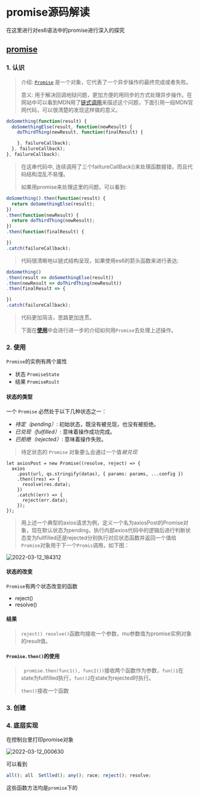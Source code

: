 # promise源码解读

在这里进行对es6语法中的promise进行深入的探究

## [promise](https://developer.mozilla.org/zh-CN/docs/Web/JavaScript/Reference/Global_Objects/Promise)

### 1.  认识

> 介绍:	[`Promise`](https://developer.mozilla.org/zh-CN/docs/Web/JavaScript/Reference/Global_Objects/Promise) 是一个对象，它代表了一个异步操作的最终完成或者失败。
>
> 意义:	用于解决回调地狱问题，更加方便的用同步的方式处理异步操作。在网站中可以看到MDN用了[链式调用](https://developer.mozilla.org/zh-CN/docs/Web/JavaScript/Guide/Using_promises#链式调用)来描述这个问题，下面引用一段MDN官网代码，可以很清楚的发现这样做的意义。

```javascript
doSomething(function(result) {
  doSomethingElse(result, function(newResult) {
    doThirdThing(newResult, function(finalResult) {

    }, failureCallback);
  }, failureCallback);
}, failureCallback);
```

> 在这串代码中,	连续调用了三个failtureCallBack()来处理函数报错，而且代码结构混乱不易懂。
>
> 如果用promise来处理这里的问题，可以看到:

```javascript
doSomething().then(function(result) {
  return doSomethingElse(result);
})
.then(function(newResult) {
  return doThirdThing(newResult);
})
.then(function(finalResult) {

})
.catch(failureCallback);
```

>  代码很清晰地以链式结构呈现，如果使用es6的箭头函数来进行表达:

```javascript
doSomething()
.then(result => doSomethingElse(result))
.then(newResult => doThirdThing(newResult))
.then(finalResult => {

})
.catch(failureCallback);
```

> 代码更加简洁，思路更加连贯。
>
> 下面在[**使用**](#jump)中会进行进一步的介绍如何用`Promise`去处理上述操作。

### <span id = "jump">2. 使用</span>

`Promise`的实例有两个属性

- 状态	`PromiseState`
- 结果    `PromiseRsult`

#### 状态的类型

一个 `Promise` 必然处于以下几种状态之一：

- *待定（pending）*: 初始状态，既没有被兑现，也没有被拒绝。
- *已兑现（fulfilled）*: 意味着操作成功完成。
- *已拒绝（rejected）*: 意味着操作失败。

> 待定状态的 `Promise` 对象要么会通过一个值*被兑现*

```
let axiosPost = new Promise((resolve, reject) => {
  axios
    .post(url, qs.stringify(datas), { params: params, ...config })
    .then((res) => {
      resolve(res.data);
    })
    .catch((err) => {
      reject(err.data);
    });
});
```

> 用上述一个典型的axios请求为例，定义一个名为axiosPost的Promise对象，现在默认状态为pending，执行内部axios代码中的逻辑后进行判断状态变为fullfilled还是rejected分别执行对应状态函数并返回一个值给`Promise`对象用于下一个`Promis`调用，如下图：

![2022-03-12_184312](K:\myBlog_frontEnd\src\assets\mackdown\images\2022-03-12_184312.png)

#### 状态的改变

`Promise`有两个状态改变的函数

- reject()
- resolve()

#### 结果

> `reject() resolve()`函数均接收一个参数，mu参数值为promise实例对象的result值。

#### `Promise.then()`的使用

> ` promise.then(func1(), func2())`接收两个函数作为参数，`fun()1`在state为fullfilled执行，`fun()2`在state为rejected时执行。
>
> `then()`接收一个函数



### 3. 创建



### 4. 底层实现

在控制台里打印promise对象

![2022-03-12_000630](K:\myBlog_frontEnd\src\assets\mackdown\images\2022-03-12_000630.png)

可以看到

```javascript
all(); all	Setlled(); any(); race; reject(); resolve;
```

这些函数方法均是`promise`下的

